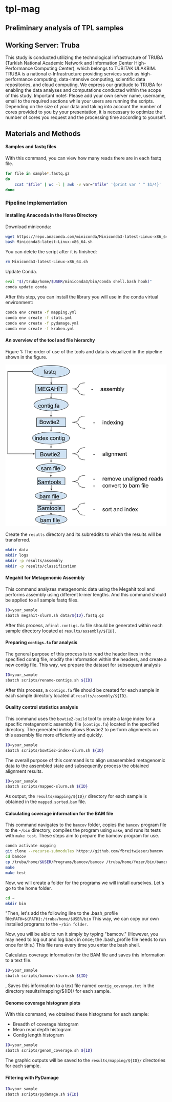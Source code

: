 # tpl-mag

## Preliminary analysis of TPL samples

## Working Server: Truba

This study is conducted utilizing the technological infrastructure of TRUBA (Turkish National Academic Network and Information Center High-Performance Computing Center), which belongs to TÜBITAK ULAKBIM. TRUBA is a national e-Infrastructure providing services such as high-performance computing, data-intensive computing, scientific data repositories, and cloud computing. We express our gratitude to TRUBA for enabling the data analyses and computations conducted within the scope of this study.
Important note!: Please add your own server name, username, email to the required sections while your users are running the scripts. Depending on the size of your data and taking into account the number of cores provided to you by your presentation, it is necessary to optimize the number of cores you request and the processing time according to yourself.

## Materials and Methods

#### Samples and fastq files

With this command, you can view how many reads there are in each fastq file.

```bash
for file in sample*.fastq.gz
do
    zcat "$file" | wc -l | awk -v var="$file" '{print var " " $1/4}'
done
```

### Pipeline Implementation

#### Installing Anaconda in the Home Directory

Download miniconda:

```bash
wget https://repo.anaconda.com/miniconda/Miniconda3-latest-Linux-x86_64.sh
bash Miniconda3-latest-Linux-x86_64.sh
```

You can delete the script after it is finished:

```bash
rm Miniconda3-latest-Linux-x86_64.sh
```

Update Conda.

```bash
eval "$(/truba/home/$USER/miniconda3/bin/conda shell.bash hook)"
conda update conda
```

After this step, you can install the library you will use in the conda virtual environment:

```bash
conda env create -f mapping.yml
conda env create -f stats.yml
conda env create -f pydamage.yml
conda env create -f kraken.yml
```

#### An overview of the tool and file hierarchy

Figure 1: The order of use of the tools and data is visualized in the pipeline shown in the figure.

![pipeline](image.png)

Create the `results` directory and its subreddits to which the results will be transferred.

```bash
mkdir data
mkdir logs
mkdir -p results/assembly 
mkdir -p results/classification
```
#### Megahit for Metagenomic Assembly

This command analyzes metagenomic data using the Megahit tool and performs assembly using different k-mer lengths. And this command should be applied to all sample fastq files.

```bash
ID=your_sample
sbatch megahit-slurm.sh data/${ID}.fastq.gz
```

After this process, a`final.contigs.fa` file should be generated within each sample directory located at `results/assembly/${ID}`.

#### Preparing `contigs.fa` for analysis

The general purpose of this process is to read the header lines in the specified contig file, modify the information within the headers, and create a new contig file. This way, we prepare the dataset for subsequent analysis

```bash
ID=your_sample
sbatch scripts/rename-contigs.sh ${ID}
```

After this process, a `contigs.fa` file should be created for each sample in each sample directory located at `results/assembly/${ID}`.

#### Quality control statistics analysis

This command uses the `bowtie2-build` tool to create a large index for a specific metagenomic assembly file (`contigs.fa`) located in the specified directory. The generated index allows Bowtie2 to perform alignments on this assembly file more efficiently and quickly.

```bash
ID=your_sample
sbatch scripts/bowtie2-index-slurm.sh ${ID}
```

The overall purpose of this command is to align unassembled metagenomic data to the assembled state and subsequently process the obtained alignment results.

```bash
ID=your_sample
sbatch scripts/mapped-slurm.sh ${ID}
```

As output, the `results/mapping/${ID}/` directory for each sample is obtained in the `mapped.sorted.bam` file.

#### Calculating coverage information for the BAM file

This command navigates to the `bamcov` folder, copies the `bamcov` program file to the `~/bin` directory, compiles the program using `make`, and runs its tests with `make test`. These steps aim to prepare the bamcov program for use.

```bash
conda activate mapping
git clone --recurse-submodules https://github.com/fbreitwieser/bamcov
cd bamcov
cp /truba/home/$USER/Programs/bamcov/bamcov /truba/home/fozer/bin/bamcov
make
make test
```

Now, we will create a folder for the programs we will install ourselves. Let's go to the home folder.

```bash
cd ~
mkdir bin
```

"Then, let's add the following line to the .bash_profile file:```PATH=${PATH}:/truba/home/$USER/bin```
This way, we can copy our own installed programs to the `~/bin folder.`

Now, you will be able to run it simply by typing "bamcov." (However, you may need to log out and log back in once; the .bash_profile file needs to run once for this.) This file runs every time you enter the bash shell.

Calculates coverage information for the BAM file and saves this information to a text file.

```bash
ID=your_sample
sbatch scripts/bamcov-slurm.sh ${ID}
```
,
Saves this information to a text file named `contig_coverage.txt` in the directory results/mapping/${ID}/ for each sample.

#### Genome coverage histogram plots

With this command, we obtained these histograms for each sample:

- Breadth of coverage histogram
- Mean read depth histogram
- Contig length histogram

```bash
ID=your_sample
sbatch scripts/genom_coverage.sh ${ID}
```

The graphic outputs will be saved to the `results/mapping/${ID}/` directories for each sample.

#### Filtering with PyDamage

```bash
ID=your_sample
sbatch scripts/pydamage.sh ${ID}
```